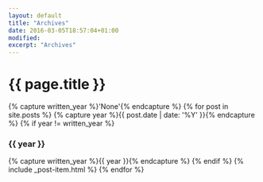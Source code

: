 ```yaml
---
layout: default
title: "Archives"
date: 2016-03-05T18:57:04+01:00
modified:
excerpt: "Archives"
---
```


<div id="index">
  <h1>{{ page.title }}</h1>
  {% capture written_year %}'None'{% endcapture %}
  <!-- This loops through the paginated posts -->
  {% for post in site.posts %}  
    {% capture year %}{{ post.date | date: '%Y' }}{% endcapture %}
    {% if year != written_year %}
      <h3>{{ year }}</h3>
      {% capture written_year %}{{ year }}{% endcapture %}
    {% endif %}
    {% include _post-item.html %}
  {% endfor %}
</div><!-- /#index -->